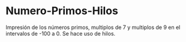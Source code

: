 # Numero-Primos-Hilos
 Impresión de los números primos, multiplos de 7 y multiplos de 9 en el intervalos de -100 a 0. Se hace uso de hilos.
